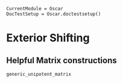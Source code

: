 ```@meta
CurrentModule = Oscar
DocTestSetup = Oscar.doctestsetup()
```

# Exterior Shifting

## Helpful Matrix constructions

```@docs
generic_unipotent_matrix
```
